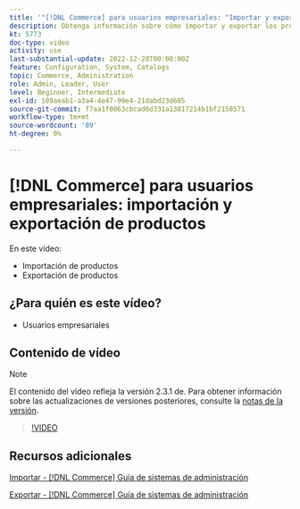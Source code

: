 ```yaml
---
title: '"[!DNL Commerce] para usuarios empresariales: "Importar y exportar productos"'
description: Obtenga información sobre cómo importar y exportar los productos del catálogo.
kt: 5773
doc-type: video
activity: use
last-substantial-update: 2022-12-28T00:00:00Z
feature: Configuration, System, Catalogs
topic: Commerce, Administration
role: Admin, Leader, User
level: Beginner, Intermediate
exl-id: 109aeab1-a3a4-4e47-99e4-21dabd23d605
source-git-commit: f7aa1f0063cbcad6d331a13817214b1bf2158571
workflow-type: tm+mt
source-wordcount: '89'
ht-degree: 0%

---
```


# [!DNL Commerce] para usuarios empresariales: importación y exportación de productos

En este vídeo:

- Importación de productos
- Exportación de productos

## ¿Para quién es este vídeo?

- Usuarios empresariales

## Contenido de vídeo

>[!NOTE]
>
>El contenido del vídeo refleja la versión 2.3.1 de. Para obtener información sobre las actualizaciones de versiones posteriores, consulte la [notas de la versión](https://experienceleague.adobe.com/docs/commerce-operations/release/notes/overview.html).

>[!VIDEO](https://video.tv.adobe.com/v/35958?quality=12&learn=on)

## Recursos adicionales

[Importar - [!DNL Commerce] Guía de sistemas de administración](https://experienceleague.adobe.com/docs/commerce-admin/systems/data-transfer/data-import.html)

[Exportar - [!DNL Commerce] Guía de sistemas de administración](https://experienceleague.adobe.com/docs/commerce-admin/systems/data-transfer/data-export.html)
